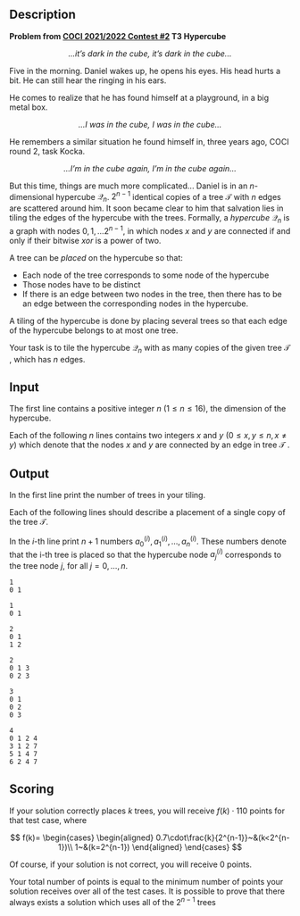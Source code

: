 ## Description

**Problem from [COCI 2021/2022 Contest #2](https://hsin.hr/coci/archive/2021_2022/contest2_tasks.pdf) T3 Hypercube**


*<center>...it’s dark in the cube, it’s dark in the cube...</center>*

Five in the morning. Daniel wakes up, he opens his eyes. His head hurts a bit. He can still hear the ringing in his ears.

He comes to realize that he has found himself at a playground, in a big metal box.

*<center>...I was in the cube, I was in the cube...</center>*

He remembers a similar situation he found himself in, three years ago, COCI round 2, task Kocka.

*<center>...I’m in the cube again, I’m in the cube again...</center>*

But this time, things are much more complicated... Daniel is in an $n$-dimensional hypercube $\mathcal{Q}_n$. $2^{n−1}$ identical copies of a tree $\mathcal T$ with $n$ edges are scattered around him. It soon became clear to him that salvation lies in tiling the edges of the hypercube with the trees.
Formally, a *hypercube* $\mathcal{Q}_n$ is a graph with nodes $0, 1, \ldots 2 ^{n − 1}$, in which nodes $x$ and $y$ are connected if and only if their bitwise *xor* is a power of two.

A tree can be *placed* on the hypercube so that:
- Each node of the tree corresponds to some node of the hypercube
- Those nodes have to be distinct
- If there is an edge between two nodes in the tree, then there has to be an edge between the corresponding nodes in the hypercube.

A tiling of the hypercube is done by placing several trees so that each edge of the hypercube belongs to at most one tree.

Your task is to tile the hypercube $\mathcal Q_n$ with as many copies of the given tree $\mathcal T$ , which has $n$ edges.

## Input

The first line contains a positive integer $n$ $(1 \le n \le 16)$, the dimension of the hypercube.

Each of the following $n$ lines contains two integers $x$ and $y$ $(0 \le x, y \le n, x \neq y)$ which denote that the nodes $x$ and $y$ are connected by an edge in tree $\mathcal T$ .


## Output

In the first line print the number of trees in your tiling.

Each of the following lines should describe a placement of a single copy of the tree $\mathcal T$.

In the $i$-th line print $n + 1$ numbers $a_0^{(i)},a_1^{(i)},\ldots,a_n^{(i)}$. These numbers denote that the i-th tree is placed so that the hypercube node $a^{(i)}_j$ corresponds to the tree node $j$, for all $j = 0, \ldots , n$.

```input1
1
0 1

```

```output1
1
0 1

```

```input2
2
0 1
1 2

```

```output2
2
0 1 3
0 2 3

```

```input3
3
0 1
0 2
0 3

```

```output3
4
0 1 2 4
3 1 2 7
5 1 4 7
6 2 4 7

```

## Scoring

If your solution correctly places $k$ trees, you will receive $f(k) \cdot 110$ points for that test case, where

$$
f(k)=
\begin{cases}
\begin{aligned}
0.7\cdot\frac{k}{2^{n-1}}~&(k<2^{n-1})\\
1~&(k=2^{n-1})
\end{aligned}
\end{cases}
$$

Of course, if your solution is not correct, you will receive $0$ points.

Your total number of points is equal to the minimum number of points your solution receives over all of the test cases.
It is possible to prove that there always exists a solution which uses all of the $2^{n−1}$ trees

